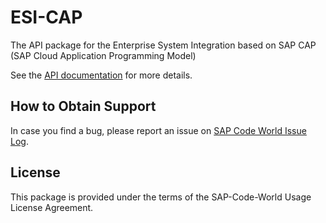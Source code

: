 # ESI-CAP
The API package for the Enterprise System Integration based on SAP CAP (SAP Cloud Application Programming Model)

See the [API documentation](https://github.com/SAP-code-world/esi-cap/wiki) for more details.

## How to Obtain Support
In case you find a bug, please report an issue on [SAP Code World Issue Log](https://github.com/SAP-code-world/esi-cap/issues).

## License
This package is provided under the terms of the SAP-Code-World Usage License Agreement.
